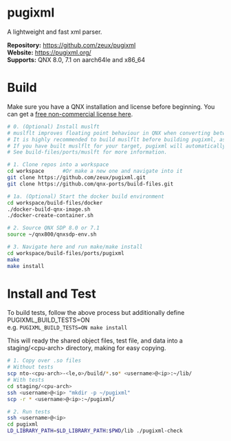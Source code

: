 # pugixml

A lightweight and fast xml parser.

**Repository:** https://github.com/zeux/pugixml \
**Website:** https://pugixml.org/ \
**Supports:** QNX 8.0, 7.1 on aarch64le and x86_64

# Build
Make sure you have a QNX installation and license before beginning. You can get a [free non-commercial license here](https://www.qnx.com/products/everywhere/).
```bash
# 0. (Optional) Install muslft
# muslflt improves floating point behaviour in QNX when converting between strings and other data types. 
# It is highly recommended to build muslflt before building pugixml, as it will correct some erroneous behaviour.
# If you have built muslflt for your target, pugixml will automatically be linked against it for this reason.
# See build-files/ports/muslft for more information.

# 1. Clone repos into a workspace
cd workspace      #Or make a new one and navigate into it
git clone https://github.com/zeux/pugixml.git
git clone https://github.com/qnx-ports/build-files.git

# 1a. (Optional) Start the docker build environment
cd workspace/build-files/docker
./docker-build-qnx-image.sh
./docker-create-container.sh

# 2. Source QNX SDP 8.0 or 7.1
source ~/qnx800/qnxsdp-env.sh

# 3. Navigate here and run make/make install
cd workspace/build-files/ports/pugixml
make
make install

```

# Install and Test

To build tests, follow the above process but additionally define PUGIXML_BUILD_TESTS=ON\
e.g.
`PUGIXML_BUILD_TESTS=ON make install`

This will ready the shared object files, test file, and data into a staging/\<cpu-arch\> directory, making for easy copying.
```bash
# 1. Copy over .so files
# Without tests
scp nto-<cpu-arch>-<le,o>/build/*.so* <username>@<ip>:~/lib/
# With tests
cd staging/<cpu-arch>
ssh <username>@<ip> "mkdir -p ~/pugixml"
scp -r * <username>@<ip>:~/pugixml/

# 2. Run tests
ssh <username>@<ip>
cd pugixml
LD_LIBRARY_PATH=$LD_LIBRARY_PATH:$PWD/lib ./pugixml-check
```
